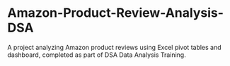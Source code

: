 # Amazon-Product-Review-Analysis-DSA
A project analyzing Amazon product reviews using Excel pivot tables and dashboard, completed as part of DSA Data Analysis Training.
